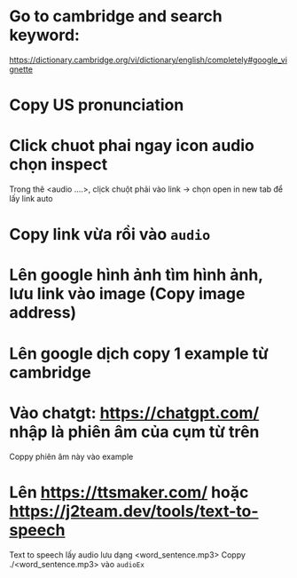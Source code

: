 # Go to cambridge and search keyword: 
https://dictionary.cambridge.org/vi/dictionary/english/completely#google_vignette
# Copy US pronunciation
# Click chuot phai ngay icon audio chọn inspect
Trong thê <audio ....>, clịck chuột phải vào link -> chọn open in new tab để lấy link auto
# Copy link vừa rồi vào `audio`
# Lên google hình ảnh tìm hình ảnh, lưu link vào image (Copy image address)
# Lên google dịch copy 1 example từ cambridge
# Vào chatgt: https://chatgpt.com/  nhập là phiên âm của cụm từ trên
Coppy phiên âm này vào example
# Lên https://ttsmaker.com/ hoặc https://j2team.dev/tools/text-to-speech
Text to speech lấy audio lưu dạng <word_sentence.mp3>
Coppy ./<word_sentence.mp3> vào `audioEx`
